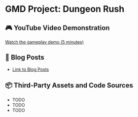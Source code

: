 # GMD Project: Dungeon Rush

## 🎮 YouTube Video Demonstration
[Watch the gameplay demo (5 minutes)](https://youtu.be/XVfCWV2Kz0U)

## 📝 Blog Posts
- [Link to Blog Posts](blogposts)

## 📦 Third-Party Assets and Code Sources
- TODO
- TODO
- TODO
